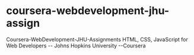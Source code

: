 # coursera-webdevelopment-jhu-assign
Coursera-WebDevelopment-JHU-Assignments         HTML, CSS, JavaScript for Web Developers  -- Johns Hopkins University --Coursera
